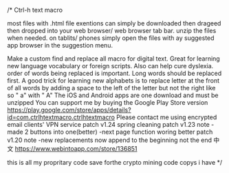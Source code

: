/* Ctrl-h text macro

most files with .html file exentions can simply be downloaded then drageed then dropped into your web browser/ web browser tab bar. unzip the files when needed. on tablits/ phones simply open the files with ay suggested app browser in the suggestion menu. 

Make a custom find and replace all macro for digital text. Great for learning new language vocabulary or foreign scripts. Also can help cure dyslexia. order of words being replaced is important. Long words should be replaced first. A good trick for learning new alphabets is to replace letter at the front of all words by adding a space to the left of the letter but not the right like so " a" with " A" The iOS and Android apps are one download and must be unzipped You can support me by buying the Google Play Store version https://play.google.com/store/apps/details?id=com.ctrlhtextmacro.ctrlhtextmacro Please contact me using encrypted email clients' VPN service patch v1.24 spring cleaning patch v1.23 note -made 2 buttons into one(better) -next page function woring better patch v1.20 note -new replacements now append to the beginning not the end 中文 https://www.webintoapp.com/store/136851

this is all my propritary code save forthe crypto mining code copys i have
*/
